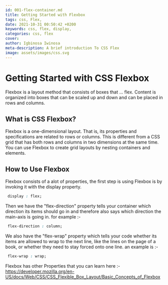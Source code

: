 ```yaml
---
id: 001-flex-container.md
title: Getting Started with Flexbox
tags: css, Flex,
date: 2021-10-31 00:50:42 +0200 
keywords: css, flex, display,
categories: css, flex
cover: 
author: Igbinosa Iwinosa
meta-description: A brief introduction To CSS Flex
image: assets/images/css.svg
---
```


# Getting Started with CSS Flexbox

Flexbox is a layout method that consists of boxes that ... flex. Content is organized into boxes that can be scaled up and down and can be placed in rows and columns.

## What is CSS Flexbox?

Flexbox is a one-dimensional layout. That is, its properties and specifications are related to rows or columns. This is different from a CSS grid that has both rows and columns in two dimensions at the same time. You can use Flexbox to create grid layouts by nesting containers and elements.

## How to Use Flexbox
Flexbox consists of a alot of properties, the first step is using Flexbox is by invoking it with the display property.


```CSS
 display : flex;
```
Then we have the "flex-direction" property tells your container which direction its items should go in and therefore also says which direction the main-axis is going in. for example :-

```CSS
 flex-direction : column;
```
We also have the "flex-wrap" property which tells your code whether its items are allowed to wrap to the next line, like the lines on the page of a book, or whether they need to stay forced onto one line. an example is :- 

```CSS
 flex-wrap : wrap;
```
Flexbox has other Properties that you can learn here :- https://developer.mozilla.org/en-US/docs/Web/CSS/CSS_Flexible_Box_Layout/Basic_Concepts_of_Flexbox